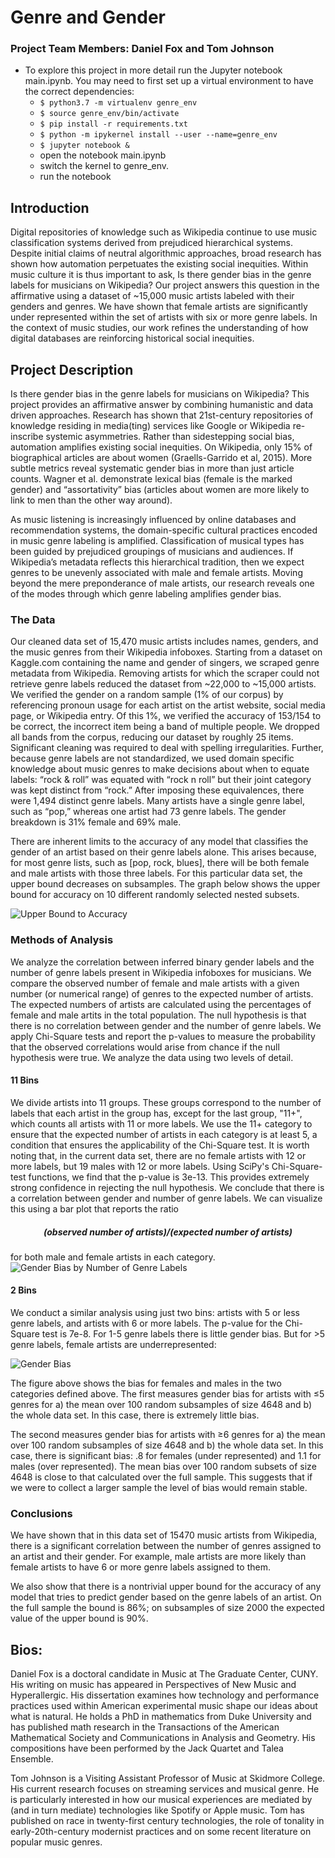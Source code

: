 # Genre and Gender
### Project Team Members: Daniel Fox and Tom Johnson
- To explore this project in more detail run the Jupyter notebook main.ipynb. You may need to first set up a virtual environment to have the correct dependencies:
    - ```$ python3.7 -m virtualenv genre_env```
    - ```$ source genre_env/bin/activate```
    - ```$ pip install -r requirements.txt```
    - ```$ python -m ipykernel install --user --name=genre_env```
    - ```$ jupyter notebook &```
    - open the notebook main.ipynb
    - switch the kernel to genre_env. 
    - run the notebook  

## Introduction

Digital repositories of knowledge such as Wikipedia continue to use music classification systems derived from prejudiced hierarchical systems. Despite initial claims of neutral algorithmic approaches, broad research has shown how automation perpetuates the existing social inequities. Within music culture it is thus important to ask, Is there gender bias in the genre labels for musicians on Wikipedia? Our project answers this question in the affirmative using a dataset of \~15,000 music artists labeled with their genders and genres. We have shown that female artists are significantly under represented within the set of artists with six or more genre labels. In the context of music studies, our work refines the understanding of how digital databases are reinforcing historical social inequities.

## Project Description
Is there gender bias in the genre labels for musicians on Wikipedia? This project provides an affirmative answer by combining humanistic and data driven approaches. Research has shown that 21st-century repositories of knowledge residing in media(ting) services like Google or Wikipedia re-inscribe systemic asymmetries.  Rather than sidestepping social bias, automation amplifies existing social inequities.  On Wikipedia, only 15% of biographical articles are about women (Graells-Garrido et al, 2015).  More subtle metrics reveal systematic gender bias in more than just article counts. Wagner et al. demonstrate lexical bias (female is the marked gender) and “assortativity” bias (articles about women are more likely to link to men than the other way around).  

As music listening is increasingly influenced by online databases and recommendation systems, the domain-specific cultural practices encoded in music genre labeling is amplified. Classification of musical types has been guided by prejudiced groupings of musicians and audiences.  If Wikipedia’s metadata reflects this hierarchical tradition, then we expect genres to be unevenly associated with male and female artists. Moving beyond the mere preponderance of male artists, our research reveals one of the modes through which genre labeling amplifies gender bias.  

### The Data

Our cleaned data set of 15,470 music artists includes names, genders, and the music genres from their Wikipedia infoboxes. Starting from a dataset on Kaggle.com containing the name and gender of singers, we scraped genre metadata from Wikipedia.  Removing artists for which the scraper could not retrieve genre labels reduced the dataset from ~22,000 to ~15,000 artists. We verified the gender on a random sample (1% of our corpus) by referencing pronoun usage for each artist on the artist website, social media page, or Wikipedia entry. Of this 1%, we verified the accuracy of 153/154 to be correct, the incorrect item being a band of multiple people. We dropped all bands from the corpus, reducing our dataset by roughly 25 items. Significant cleaning was required to deal with spelling irregularities. Further, because genre labels are not standardized, we used domain specific knowledge about music genres to make decisions about when to equate labels: “rock & roll” was equated with “rock n roll” but their joint category was kept distinct from “rock.” After imposing these equivalences, there were 1,494 distinct genre labels. Many artists have a single genre label, such as “pop,” whereas one artist had 73 genre labels. The gender breakdown is 31% female and 69% male.

There are inherent limits to the accuracy of any model that classifies the gender of an artist based on their genre labels alone. This arises because, for most genre lists, such as [pop, rock, blues], there will be both female and male artists with those three labels. For this particular data set, the upper bound decreases on subsamples. The graph below shows the upper bound for accuracy on 10 different randomly selected nested subsets.

![Upper Bound to Accuracy](./visualizations/upperbound_curves.png)

### Methods of Analysis

We analyze the correlation between inferred binary gender labels and the number of genre labels present in Wikipedia infoboxes for musicians. We compare the observed number of female and male artists with a given number (or numerical range) of genres to the expected number of artists. The expected numbers of artists are calculated using the percentages of female and male artits in the total population. The null hypothesis is that there is no correlation between gender and the number of genre labels. We apply Chi-Square tests and report the p-values to measure the probability that the observed correlations would arise from chance if the null hypothesis were true. We analyze the data using two levels of detail.

#### 11 Bins

We divide artists into 11 groups. These groups correspond to the number of labels that each artist in the group has, except for the last group, "11+", which counts all artists with 11 or more labels. We use the 11+ category to ensure that the expected number of artists in each category is at least 5, a condition that ensures the applicability of the Chi-Square test. It is worth noting that, in the current data set, there are no female artists with 12 or more labels, but 19 males with 12 or more labels. Using SciPy's Chi-Square-test functions, we find that the p-value is 3e-13. This provides extremely strong confidence in rejecting the null hypothesis. We conclude that there is a correlation between gender and number of genre labels. We can visualize this using a bar plot that reports the ratio 
##### <div align="center">(observed number of artists)/(expected number of artists) </div>
for both male and female artists in each category.
![Gender Bias by Number of Genre Labels](./visualizations/11_bins_bias.png)

#### 2 Bins

We conduct a similar analysis using just two bins: artists with 5 or less genre labels, and artists with 6 or more labels. The p-value for the Chi-Square test is 7e-8. For 1-5 genre labels there is little gender bias. But for >5 genre labels, female artists are underrepresented:

![Gender Bias](./visualizations/twobin_means_selection.png)

The figure above shows the bias for females and males in the two categories defined above. The first measures gender bias for artists with  ≤5  genres for a) the mean over 100 random subsamples of size 4648 and b) the whole data set. In this case, there is extremely little bias.

The second measures gender bias for artists with  ≥6  genres for a) the mean over 100 random subsamples of size 4648 and b) the whole data set. In this case, there is significant bias: .8 for females (under represented) and 1.1 for males (over represented). The mean bias over 100 random subsets of size 4648 is close to that calculated over the full sample. This suggests that if we were to collect a larger sample the level of bias would remain stable.

### Conclusions

We have shown that in this data set of 15470 music artists from Wikipedia, there is a significant correlation between the number of genres assigned to an artist and their gender. For example, male artists are more likely than female artists to have 6 or more genre labels assigned to them.

We also show that there is a nontrivial upper bound for the accuracy of any model that tries to predict gender based on the genre labels of an artist. On the full sample the bound is 86%; on subsamples of size 2000 the expected value of the upper bound is 90%.

## Bios:

Daniel Fox is a doctoral candidate in Music at The Graduate Center, CUNY. His writing on music has appeared in Perspectives of New Music and Hyperallergic. His dissertation examines how technology and performance practices used within American experimental music shape our ideas about what is natural. He holds a PhD in mathematics from Duke University and has published math research in the Transactions of the American Mathematical Society and Communications in Analysis and Geometry. His compositions have been performed by the Jack Quartet and Talea Ensemble.

Tom Johnson is a Visiting Assistant Professor of Music at Skidmore College. His current research focuses on streaming services and musical genre. He is particularly interested in how our musical experiences are mediated by (and in turn mediate) technologies like Spotify or Apple music. Tom has published on race in twenty-first century technologies, the role of tonality in early-20th-century modernist practices and on some recent literature on popular music genres.
